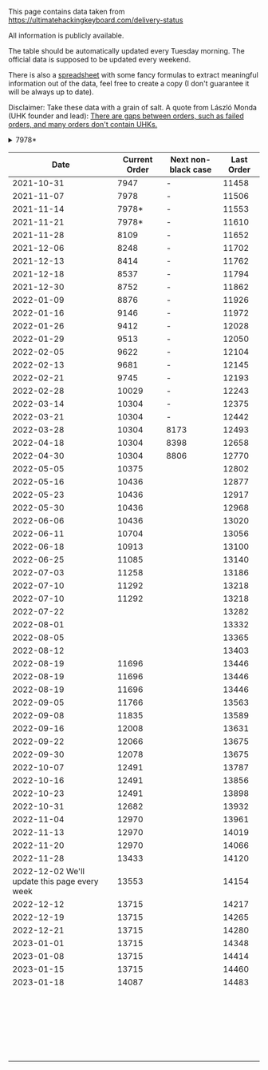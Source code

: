This page contains data taken from https://ultimatehackingkeyboard.com/delivery-status

All information is publicly available.

The table should be automatically updated every Tuesday morning. The official data is supposed to be updated every weekend.

There is also a [spreadsheet](https://docs.google.com/spreadsheets/d/1TrMIMHJFUPoelNd_YxDkdQL5lmC6HUIZ0TzejsYvMMs/edit?usp=sharing) with some fancy formulas to extract meaningful information out of the data, feel free to create a copy (I don't guarantee it will be always up to date).

Disclaimer: Take these data with a grain of salt. A quote from László Monda (UHK founder and lead): [There are gaps between orders, such as failed orders, and many orders don't contain UHKs.](https://ultimatehackingkeyboard.com/blog/2021/10/31/production-progress-spare-parts-bonanza-new-agent-release#comment-129602)

<details>
<summary>7978*</summary>

The starting #7978 order id, which contains a palm rest, has been unchanged for a week, which may make some think that we're not making progress. In reality, we keep shipping UHKs. We found that some screws that fixate the palm rest to the UHK weren't sufficiently reliable, so we've redesigned them, and we're CNC'ing new screws these days. This isn't a major hassle, but it blocks palm rest orders for some days. The shipment of orders containing palm rests is expected to resume around 2021-11-22.

</details>

Date | Current Order | Next non-black case | Last Order
--- | --- | --- | --- 
2021-10-31 | 7947 | - | 11458
2021-11-07 | 7978 | - | 11506
2021-11-14 | 7978* | - | 11553
2021-11-21 | 7978* | - | 11610
2021-11-28 | 8109 | - | 11652
2021-12-06 | 8248 | - | 11702
2021-12-13 | 8414 | - | 11762
2021-12-18 | 8537 | - | 11794
2021-12-30 | 8752 | - | 11862
2022-01-09 | 8876 | - | 11926
2022-01-16 | 9146 | - | 11972
2022-01-26 | 9412 | - | 12028
2022-01-29 | 9513 | - | 12050
2022-02-05 | 9622 | - | 12104
2022-02-13 | 9681 | - | 12145
2022-02-21 | 9745 | - | 12193
2022-02-28 | 10029 | - | 12243
2022-03-14 | 10304 | - | 12375
2022-03-21 | 10304 | - | 12442
2022-03-28 | 10304 | 8173 | 12493
2022-04-18 | 10304 | 8398 | 12658
2022-04-30 | 10304 | 8806 | 12770
2022-05-05 | 10375 |  | 12802
2022-05-16 | 10436 |  | 12877
2022-05-23 | 10436 |  | 12917
2022-05-30 | 10436 |  | 12968
2022-06-06 | 10436 |  | 13020
2022-06-11 | 10704 |  | 13056
2022-06-18 | 10913 |  | 13100
2022-06-25 | 11085 |  | 13140
2022-07-03 | 11258 |  | 13186
2022-07-10 | 11292 |  | 13218
2022-07-10 | 11292 |  | 13218
2022-07-22 |  |  | 13282
2022-08-01 |  |  | 13332
2022-08-05 |  |  | 13365
2022-08-12 |  |  | 13403
2022-08-19 | 11696 |  | 13446
2022-08-19 | 11696 |  | 13446
2022-08-19 | 11696 |  | 13446
2022-09-05 | 11766 |  | 13563
2022-09-08 | 11835 |  | 13589
2022-09-16 | 12008 |  | 13631
2022-09-22 | 12066 |  | 13675
2022-09-30 | 12078 |  | 13675
2022-10-07 | 12491 |  | 13787
2022-10-16 | 12491 |  | 13856
2022-10-23 | 12491 |  | 13898
2022-10-31 | 12682 |  | 13932
2022-11-04 | 12970 |  | 13961
2022-11-13 | 12970 |  | 14019
2022-11-20 | 12970 |  | 14066
2022-11-28 | 13433 |  | 14120
2022-12-02 We'll update this page every week | 13553 |  | 14154
2022-12-12 | 13715 |  | 14217
2022-12-19 | 13715 |  | 14265
2022-12-21 | 13715 |  | 14280
2023-01-01 | 13715 |  | 14348
2023-01-08 | 13715 |  | 14414
2023-01-15 | 13715 |  | 14460
2023-01-18 | 14087 |  | 14483
 |  |  | 
 |  |  | 
 |  |  | 
 |  |  | 
 |  |  | 
 |  |  | 
 |  |  | 
 |  |  | 
 |  |  | 
 |  |  | 
 |  |  | 
 |  |  | 
 |  |  | 
 |  |  | 
 |  |  | 
 |  |  | 
 |  |  | 
 |  |  | 
 |  |  | 
 |  |  | 
 |  |  | 
 |  |  | 
 |  |  | 
 |  |  | 
